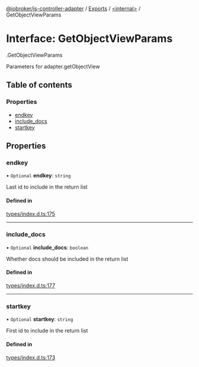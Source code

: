 [@iobroker/js-controller-adapter](../README.md) / [Exports](../modules.md) / [<internal\>](../modules/internal_.md) / GetObjectViewParams

# Interface: GetObjectViewParams

[<internal>](../modules/internal_.md).GetObjectViewParams

Parameters for adapter.getObjectView

## Table of contents

### Properties

- [endkey](internal_.GetObjectViewParams.md#endkey)
- [include\_docs](internal_.GetObjectViewParams.md#include_docs)
- [startkey](internal_.GetObjectViewParams.md#startkey)

## Properties

### endkey

• `Optional` **endkey**: `string`

Last id to include in the return list

#### Defined in

[types/index.d.ts:175](https://github.com/ioBroker/ioBroker.js-controller/blob/33bf0c0e/packages/types/index.d.ts#L175)

___

### include\_docs

• `Optional` **include\_docs**: `boolean`

Whether docs should be included in the return list

#### Defined in

[types/index.d.ts:177](https://github.com/ioBroker/ioBroker.js-controller/blob/33bf0c0e/packages/types/index.d.ts#L177)

___

### startkey

• `Optional` **startkey**: `string`

First id to include in the return list

#### Defined in

[types/index.d.ts:173](https://github.com/ioBroker/ioBroker.js-controller/blob/33bf0c0e/packages/types/index.d.ts#L173)
